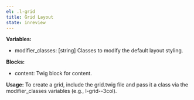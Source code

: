 ```yaml
---
el: .l-grid
title: Grid Layout
state: inreview
---
```


__Variables:__
* modifier_classes: [string] Classes to modify the default layout styling.

__Blocks:__
* content: Twig block for content.

__Usage:__
To create a grid, include the grid.twig file and pass it a class via the
modifier_classes variables (e.g., l-grid--3col).
